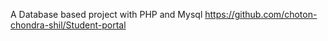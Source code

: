 A Database based project with PHP and Mysql    https://github.com/choton-chondra-shil/Student-portal

